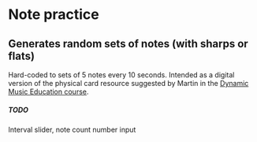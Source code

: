 # Note practice

## Generates random sets of notes (with sharps or flats)
Hard-coded to sets of 5 notes every 10 seconds.
Intended as a digital version of the physical card resource suggested by Martin in the [Dynamic Music Education course](https://www.dynamicmusiceducation.com).

##### TODO
Interval slider, note count number input
